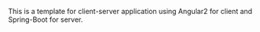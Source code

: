 This is a template for client-server application using Angular2 for client and Spring-Boot for server.